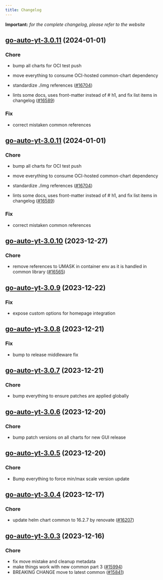 ```yaml
---
title: Changelog
---
```


**Important:**
*for the complete changelog, please refer to the website*



## [go-auto-yt-3.0.11](https://github.com/truecharts/charts/compare/go-auto-yt-3.0.10...go-auto-yt-3.0.11) (2024-01-01)

### Chore



- bump all charts for OCI test push

- move everything to consume OCI-hosted common-chart dependency

- standardize ./img references ([#16704](https://github.com/truecharts/charts/issues/16704))

- lints some docs, uses front-matter instead of # h1, and fix list items in changelog ([#16589](https://github.com/truecharts/charts/issues/16589))

### Fix



- correct mistaken common references


## [go-auto-yt-3.0.11](https://github.com/truecharts/charts/compare/go-auto-yt-3.0.10...go-auto-yt-3.0.11) (2024-01-01)

### Chore



- bump all charts for OCI test push

- move everything to consume OCI-hosted common-chart dependency

- standardize ./img references ([#16704](https://github.com/truecharts/charts/issues/16704))

- lints some docs, uses front-matter instead of # h1, and fix list items in changelog ([#16589](https://github.com/truecharts/charts/issues/16589))

### Fix



- correct mistaken common references
## [go-auto-yt-3.0.10](https://github.com/truecharts/charts/compare/go-auto-yt-3.0.9...go-auto-yt-3.0.10) (2023-12-27)

### Chore

- remove references to UMASK in container env as it is handled in common library ([#16565](https://github.com/truecharts/charts/issues/16565))

## [go-auto-yt-3.0.9](https://github.com/truecharts/charts/compare/go-auto-yt-3.0.8...go-auto-yt-3.0.9) (2023-12-22)

### Fix

- expose custom options for homepage integration

## [go-auto-yt-3.0.8](https://github.com/truecharts/charts/compare/go-auto-yt-3.0.7...go-auto-yt-3.0.8) (2023-12-21)

### Fix

- bump to release middleware fix

## [go-auto-yt-3.0.7](https://github.com/truecharts/charts/compare/go-auto-yt-3.0.6...go-auto-yt-3.0.7) (2023-12-21)

### Chore

- bump everything to ensure patches are applied globally

## [go-auto-yt-3.0.6](https://github.com/truecharts/charts/compare/go-auto-yt-3.0.5...go-auto-yt-3.0.6) (2023-12-20)

### Chore

- bump patch versions on all charts for new GUI release

## [go-auto-yt-3.0.5](https://github.com/truecharts/charts/compare/go-auto-yt-3.0.4...go-auto-yt-3.0.5) (2023-12-20)

### Chore

- Bump everything to force min/max scale version update

## [go-auto-yt-3.0.4](https://github.com/truecharts/charts/compare/go-auto-yt-3.0.3...go-auto-yt-3.0.4) (2023-12-17)

### Chore

- update helm chart common to 16.2.7 by renovate ([#16207](https://github.com/truecharts/charts/issues/16207))

## [go-auto-yt-3.0.3](https://github.com/truecharts/charts/compare/go-auto-yt-2.0.12...go-auto-yt-3.0.3) (2023-12-16)

### Chore

- fix move mistake and cleanup metadata
- make things work with new common part 3 ([#15994](https://github.com/truecharts/charts/issues/15994))
- BREAKING CHANGE move to latest common ([#15841](https://github.com/truecharts/charts/issues/15841))

